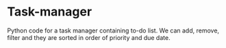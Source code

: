# Task-manager
Python code for a task manager containing to-do list. We can add, remove, filter and they are sorted in order of priority and due date.
